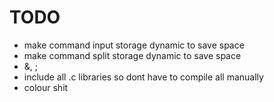 # TODO
- make command input storage dynamic to save space
- make command split storage dynamic to save space
- &, ;
- include all .c libraries so dont have to compile all manually
- colour shit